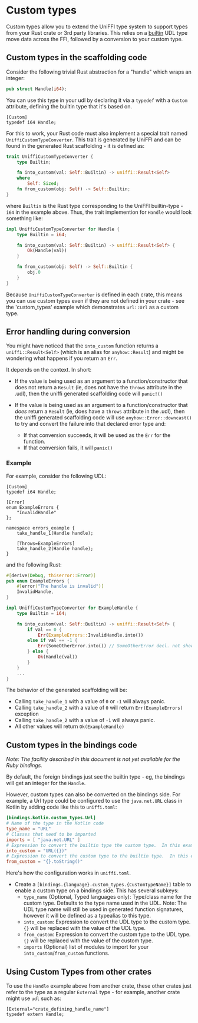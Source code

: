 # Custom types

Custom types allow you to extend the UniFFI type system to support types from your Rust crate or 3rd
party libraries.  This relies on a [builtin](./builtin_types.md) UDL type move data across the
FFI, followed by a conversion to your custom type.

## Custom types in the scaffolding code

Consider the following trivial Rust abstraction for a "handle" which wraps an integer:

```rust
pub struct Handle(i64);
```

You can use this type in your udl by declaring it via a `typedef` with a `Custom` attribute,
defining the builtin type that it's based on.

```idl
[Custom]
typedef i64 Handle;
```

For this to work, your Rust code must also implement a special trait named
`UniffiCustomTypeConverter`. This trait is generated by UniFFI and can be found in the generated
Rust scaffolding - it is defined as:

```Rust
trait UniffiCustomTypeConverter {
    type Builtin;

    fn into_custom(val: Self::Builtin) -> uniffi::Result<Self>
    where
        Self: Sized;
    fn from_custom(obj: Self) -> Self::Builtin;
}
```

where `Builtin` is the Rust type corresponding to the UniFFI builtin-type - `i64` in the example above. Thus, the trait
implemention for `Handle` would look something like:

```rust
impl UniffiCustomTypeConverter for Handle {
    type Builtin = i64;

    fn into_custom(val: Self::Builtin) -> uniffi::Result<Self> {
        Ok(Handle(val))
    }

    fn from_custom(obj: Self) -> Self::Builtin {
        obj.0
    }
}
```

Because `UniffiCustomTypeConverter` is defined in each crate, this means you can use custom types even
if they are not defined in your crate - see the 'custom_types' example which demonstrates
`url::Url` as a custom type.

## Error handling during conversion

You might have noticed that the `into_custom` function returns a `uniffi::Result<Self>` (which is an
alias for `anyhow::Result`) and might be wondering what happens if you return an `Err`.

It depends on the context. In short:

* If the value is being used as an argument to a function/constructor that does not return
  a `Result` (ie, does not have the `throws` attribute in the .udl), then the uniffi generated
  scaffolding code will `panic!()`

* If the value is being used as an argument to a function/constructor that *does* return a
  `Result` (ie, does have a `throws` attribute in the .udl), then the uniffi generated
  scaffolding code will use `anyhow::Error::downcast()` to try and convert the failure into
  that declared error type and:
  * If that conversion succeeds, it will be used as the `Err` for the function.
  * If that conversion fails, it will `panic()`

### Example
For example, consider the following UDL:
```idl
[Custom]
typedef i64 Handle;

[Error]
enum ExampleErrors {
    "InvalidHandle"
};

namespace errors_example {
    take_handle_1(Handle handle);

    [Throws=ExampleErrors]
    take_handle_2(Handle handle);
}
```

and the following Rust:
```rust
#[derive(Debug, thiserror::Error)]
pub enum ExampleErrors {
    #[error("The handle is invalid")]
    InvalidHandle,
}

impl UniffiCustomTypeConverter for ExampleHandle {
    type Builtin = i64;

    fn into_custom(val: Self::Builtin) -> uniffi::Result<Self> {
        if val == 0 {
            Err(ExampleErrors::InvalidHandle.into())
        else if val == -1 {
            Err(SomeOtherError.into()) // SomeOtherError decl. not shown.
        } else {
            Ok(Handle(val))
        }
    }
    ...
}
```

The behavior of the generated scaffolding will be:

* Calling `take_handle_1` with a value of `0` or `-1` will always panic.
* Calling `take_handle_2` with a value of `0` will return `Err(ExampleErrors)` exception
* Calling `take_handle_2` with a value of `-1` will always panic.
* All other values will return `Ok(ExampleHandle)`

## Custom types in the bindings code

*Note: The facility described in this document is not yet available for the Ruby bindings.*

By default, the foreign bindings just see the builtin type - eg, the bindings will get an integer
for the `Handle`.

However, custom types can also be converted on the bindings side.  For example, a Url type could be
configured to use the `java.net.URL` class in Kotlin by adding code like this to `uniffi.toml`:

```toml
[bindings.kotlin.custom_types.Url]
# Name of the type in the Kotlin code
type_name = "URL"
# Classes that need to be imported
imports = [ "java.net.URL" ]
# Expression to convert the builtin type the custom type.  In this example, `{}` will be replaced with the int value.
into_custom = "URL({})"
# Expression to convert the custom type to the builtin type.  In this example, `{}` will be replaced with the URL value.
from_custom = "{}.toString()"
```

Here's how the configuration works in `uniffi.toml`.

* Create a `[bindings.{language}.custom_types.{CustomTypeName}]` table to enable a custom type on a bindings side.  This has several subkeys:
  * `type_name` (Optional, Typed languages only): Type/class name for the
    custom type.  Defaults to the type name used in the UDL.  Note: The UDL
    type name will still be used in generated function signatures, however it
    will be defined as a typealias to this type.
  * `into_custom`: Expression to convert the UDL type to the custom type.  `{}` will be replaced with the value of the UDL type.
  * `from_custom`: Expression to convert the custom type to the UDL type.  `{}` will be replaced with the value of the custom type.
  * `imports` (Optional) list of modules to import for your `into_custom`/`from_custom` functions.

## Using Custom Types from other crates

To use the `Handle` example above from another crate, these other crates just refer to the type
as a regular `External` type - for example, another crate might use `udl` such as:

```idl
[External="crate_defining_handle_name"]
typedef extern Handle;
```
